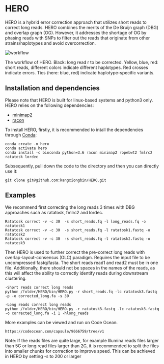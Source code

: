# HERO
HERO is a hybrid error correction approach that utilizes short reads to correct long reads. HERO combines the merits of the De Bruijn graph (DBG) and overlap graph (OG). However, it addresses the shortage of OG by phasing reads with SNPs to filter out the reads that originate from other strains/haplotypes and avoid overcorrection.

![workflow](https://github.com/kangxiongbin/HERO/assets/23208764/95669ebb-c774-4adc-82d5-cc48a875673f )


The workflow of HERO. Black: long read r to be corrected. Yellow, blue, red: short reads, different colors indicate different haplotypes. Red crosses indicate errors. Tics (here: blue, red) indicate haplotype-specific variants.

## Installation and dependencies
Please note that HERO is built for linux-based systems and python3 only.
HERO relies on the following dependencies:
- [minimap2](https://github.com/lh3/minimap2)
- [racon](https://github.com/isovic/racon)

To install HERO, firstly, it is recommended to intall the dependencies through [Conda](https://docs.conda.io/en/latest/):
```
conda create -n hero
conda activate hero
conda install -c bioconda python=3.6 racon minimap2 ropebwt2 fmlrc2 ratatosk lordec
```
Subsequently, pull down the code to the directory and then you can directly use it:
```
git clone git@github.com:kangxiongbin/HERO.git
```
## Examples
We recommend first correcting the long reads 3 times with DBG approaches such as ratatosk, fmlrc2 and lordec.

```
Ratatosk correct -v -c 30  -s short_reads.fq -l long_reads.fq -o ratatosk1
Ratatosk correct -v -c 30  -s short_reads.fq -l ratatosk1.fastq -o ratatosk2
Ratatosk correct -v -c 30  -s short_reads.fq -l ratatosk2.fastq -o ratatosk3
```

Then HERO is used to further correct the pre-correct long reads with overlap-layout-consensus (OLC) paradigm. Requires the input file to be uncompressed fastq/fasta. The short reads read1 and read2 must be in one file. Additionally, there should not be spaces in the names of the reads, as this will affect the ability to correctly identify reads during downstream clustering. 

```
-Short reads correct long reads
python /folder/HERO/bin/HERO.py -r short_reads.fq -lc ratatosk3.fastq -p -o corrected_long.fa -s 30

-Long reads correct long reads
python /folder/HERO/bin/HERO.py -r ratatosk3.fastq -lc ratatosk3.fastq -o corrected_long.fa -i 1 -hlong_reads

```

More examples can be viewed and run on Code Ocean. 

```
https://codeocean.com/capsule/9666759/tree/v1
```

Note: If the reads files are quite large, for example Illumina reads files larger than 5G or long read files larger than 2G, it is recommended to split the files into smaller chunks for correction to improve speed. This can be achieved in HERO by setting -s to 200 or larger
